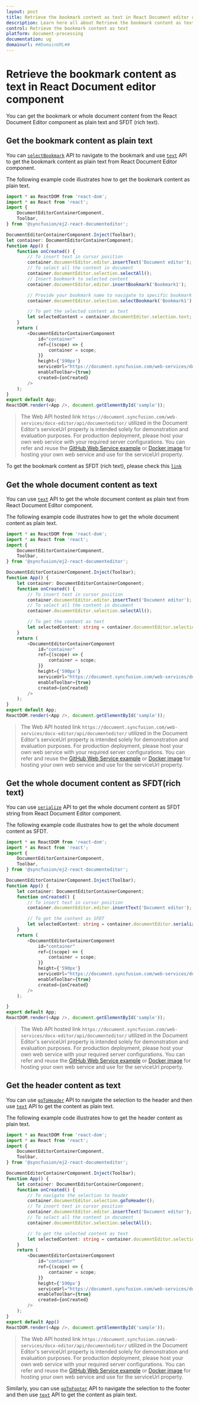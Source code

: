 ```yaml
---
layout: post
title: Retrieve the bookmark content as text in React Document editor component | Syncfusion
description: Learn here all about Retrieve the bookmark content as text in Syncfusion React Document editor component of Syncfusion Essential JS 2 and more.
control: Retrieve the bookmark content as text 
platform: document-processing
documentation: ug
domainurl: ##DomainURL##
---
```


# Retrieve the bookmark content as text in React Document editor component

You can get the bookmark or whole document content from the React Document Editor component as plain text and SFDT (rich text).

## Get the bookmark content as plain text

You can [`selectBookmark`](../bookmark#select-bookmark) API to navigate to the bookmark and use [`text`](https://ej2.syncfusion.com/react/documentation/api/document-editor/selection#text-code-classlanguage-textstringcode) API to get the bookmark content as plain text from React Document Editor component.

The following example code illustrates how to get the bookmark content as plain text.

```ts
import * as ReactDOM from 'react-dom';
import * as React from 'react';
import {
    DocumentEditorContainerComponent,
    Toolbar,
} from '@syncfusion/ej2-react-documenteditor';

DocumentEditorContainerComponent.Inject(Toolbar);
let container: DocumentEditorContainerComponent;
function App() {
    function onCreated() {
        // To insert text in cursor position
        container.documentEditor.editor.insertText('Document editor');
        // To select all the content in document
        container.documentEditor.selection.selectAll();
        // Insert bookmark to selected content
        container.documentEditor.editor.insertBookmark('Bookmark1');

        // Provide your bookmark name to navigate to specific bookmark
        container.documentEditor.selection.selectBookmark('Bookmark1');

        // To get the selected content as text
        let selectedContent = container.documentEditor.selection.text;
    }
    return (
        <DocumentEditorContainerComponent
            id="container"
            ref={(scope) => {
                container = scope;
            }}
            height={'590px'}
            serviceUrl="https://document.syncfusion.com/web-services/docx-editor/api/documenteditor/"
            enableToolbar={true}
            created={onCreated}
        />
    );
}
export default App;
ReactDOM.render(<App />, document.getElementById('sample'));

```

> The Web API hosted link `https://document.syncfusion.com/web-services/docx-editor/api/documenteditor/` utilized in the Document Editor's serviceUrl property is intended solely for demonstration and evaluation purposes. For production deployment, please host your own web service with your required server configurations. You can refer and reuse the [GitHub Web Service example](https://github.com/SyncfusionExamples/EJ2-DocumentEditor-WebServices) or [Docker image](https://hub.docker.com/r/syncfusion/word-processor-server) for hosting your own web service and use for the serviceUrl property.

To get the bookmark content as SFDT (rich text), please check this [`link`](../how-to/get-the-selected-content#get-the-selected-content-as-sfdt-rich-text)

## Get the whole document content as text

You can use [`text`](https://ej2.syncfusion.com/react/documentation/api/document-editor/selection#text-code-classlanguage-textstringcode) API to get the whole document content as plain text from React Document Editor component.

The following example code illustrates how to get the whole document content as plain text.

```ts
import * as ReactDOM from 'react-dom';
import * as React from 'react';
import {
    DocumentEditorContainerComponent,
    Toolbar,
} from '@syncfusion/ej2-react-documenteditor';

DocumentEditorContainerComponent.Inject(Toolbar);
function App() {
    let container: DocumentEditorContainerComponent;
    function onCreated() {
        // To insert text in cursor position
        container.documentEditor.editor.insertText('Document editor');
        // To select all the content in document
        container.documentEditor.selection.selectAll();

        // To get the content as text
        let selectedContent: string = container.documentEditor.selection.text;
    }
    return (
        <DocumentEditorContainerComponent
            id="container"
            ref={(scope) => {
                container = scope;
            }}
            height={'590px'}
            serviceUrl="https://document.syncfusion.com/web-services/docx-editor/api/documenteditor/"
            enableToolbar={true}
            created={onCreated}
        />
    );
}
export default App;
ReactDOM.render(<App />, document.getElementById('sample'));

```

> The Web API hosted link `https://document.syncfusion.com/web-services/docx-editor/api/documenteditor/` utilized in the Document Editor's serviceUrl property is intended solely for demonstration and evaluation purposes. For production deployment, please host your own web service with your required server configurations. You can refer and reuse the [GitHub Web Service example](https://github.com/SyncfusionExamples/EJ2-DocumentEditor-WebServices) or [Docker image](https://hub.docker.com/r/syncfusion/word-processor-server) for hosting your own web service and use for the serviceUrl property.

## Get the whole document content as SFDT(rich text)

You can use [`serialize`](https://ej2.syncfusion.com/react/documentation/api/document-editor#serialize) API to get the whole document content as SFDT string from React Document Editor component.

The following example code illustrates how to get the whole document content as SFDT.

```ts
import * as ReactDOM from 'react-dom';
import * as React from 'react';
import {
    DocumentEditorContainerComponent,
    Toolbar,
} from '@syncfusion/ej2-react-documenteditor';

DocumentEditorContainerComponent.Inject(Toolbar);
function App() {
    let container: DocumentEditorContainerComponent;
    function onCreated() {
        // To insert text in cursor position
        container.documentEditor.editor.insertText('Document editor');

        // To get the content as SFDT
        let selectedContent: string = container.documentEditor.serialize();
    }
    return (
        <DocumentEditorContainerComponent
            id="container"
            ref={(scope) => {
                container = scope;
            }}
            height={'590px'}
            serviceUrl="https://document.syncfusion.com/web-services/docx-editor/api/documenteditor/"
            enableToolbar={true}
            created={onCreated}
        />
    );

}
export default App;
ReactDOM.render(<App />, document.getElementById('sample'));

```

> The Web API hosted link `https://document.syncfusion.com/web-services/docx-editor/api/documenteditor/` utilized in the Document Editor's serviceUrl property is intended solely for demonstration and evaluation purposes. For production deployment, please host your own web service with your required server configurations. You can refer and reuse the [GitHub Web Service example](https://github.com/SyncfusionExamples/EJ2-DocumentEditor-WebServices) or [Docker image](https://hub.docker.com/r/syncfusion/word-processor-server) for hosting your own web service and use for the serviceUrl property.

## Get the header content as text

You can use [`goToHeader`](https://ej2.syncfusion.com/react/documentation/api/document-editor/selection#gotoheader) API to navigate the selection to the header and then use [`text`](https://ej2.syncfusion.com/react/documentation/api/document-editor/selection#text-code-classlanguage-textstringcode) API to get the content as plain text.

The following example code illustrates how to get the header content as plain text.

```ts
import * as ReactDOM from 'react-dom';
import * as React from 'react';
import {
    DocumentEditorContainerComponent,
    Toolbar,
} from '@syncfusion/ej2-react-documenteditor';

DocumentEditorContainerComponent.Inject(Toolbar);
function App() {
    let container: DocumentEditorContainerComponent;
    function onCreated() {
        // To navigate the selection to header
        container.documentEditor.selection.goToHeader();
        // To insert text in cursor position
        container.documentEditor.editor.insertText('Document editor');
        // To select all the content in document
        container.documentEditor.selection.selectAll();

        // To get the selected content as text
        let selectedContent: string = container.documentEditor.selection.text;
    }
    return (
        <DocumentEditorContainerComponent
            id="container"
            ref={(scope) => {
                container = scope;
            }}
            height={'590px'}
            serviceUrl="https://document.syncfusion.com/web-services/docx-editor/api/documenteditor/"
            enableToolbar={true}
            created={onCreated}
        />
    );
}
export default App()
ReactDOM.render(<App />, document.getElementById('sample'));

```

> The Web API hosted link `https://document.syncfusion.com/web-services/docx-editor/api/documenteditor/` utilized in the Document Editor's serviceUrl property is intended solely for demonstration and evaluation purposes. For production deployment, please host your own web service with your required server configurations. You can refer and reuse the [GitHub Web Service example](https://github.com/SyncfusionExamples/EJ2-DocumentEditor-WebServices) or [Docker image](https://hub.docker.com/r/syncfusion/word-processor-server) for hosting your own web service and use for the serviceUrl property.

Similarly, you can use [`goToFooter`](https://ej2.syncfusion.com/react/documentation/api/document-editor/selection#gotofooter) API to navigate the selection to the footer and then use [`text`](https://ej2.syncfusion.com/react/documentation/api/document-editor/selection#text-code-classlanguage-textstringcode) API to get the content as plain text.